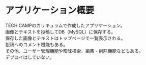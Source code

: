 # アプリケーション概要
TECH CAMPのカリキュラムで作成したアプリケーション。  
画像とテキストを投稿してDB（MySQL）に保存する。  
保存した画像とテキストはトップページで一覧表示される。  
投稿へのコメント機能もある。  
その他、ユーザー管理機能や曖昧検索、編集・削除機能などもある。  
デプロイはしていない。